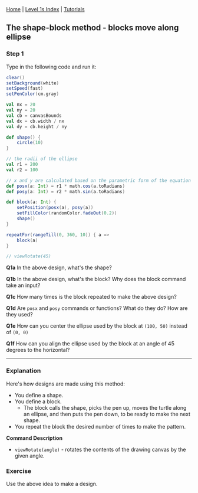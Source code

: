 <div class="nav">
  <a href="../../index.html">Home</a> | <a href="index.html">Level 1s Index</a> | <a href="../../tutorials-index.html">Tutorials</a>
</div>

## The shape-block method - blocks move along ellipse

### Step 1

Type in the following code and run it:

```scala
clear()
setBackground(white)
setSpeed(fast)
setPenColor(cm.gray)

val nx = 20
val ny = 20
val cb = canvasBounds
val dx = cb.width / nx
val dy = cb.height / ny

def shape() {
    circle(10)
}

// the radii of the ellipse
val r1 = 200
val r2 = 100

// x and y are calculated based on the parametric form of the equation of an ellipse
def posx(a: Int) = r1 * math.cos(a.toRadians)
def posy(a: Int) = r2 * math.sin(a.toRadians)

def block(a: Int) {
    setPosition(posx(a), posy(a))
    setFillColor(randomColor.fadeOut(0.2))
    shape()
}

repeatFor(rangeTill(0, 360, 10)) { a =>
    block(a)
}

// viewRotate(45)
```

**Q1a** In the above design, what's the shape?

**Q1b** In the above design, what's the block? Why does the block command take an input?

**Q1c** How many times is the block repeated to make the above design?

**Q1d** Are `posx` and `posy` commands or functions? What do they do? How are they used?

**Q1e** How can you center the ellipse used by the block at `(100, 50)` instead of `(0, 0)`

**Q1f** How can you align the ellipse used by the block at an angle of 45 degrees to the horizontal?

---

### Explanation

Here's how designs are made using this method:
* You define a shape.
* You define a block.
  * The block calls the shape, picks the pen up, moves the turtle along an ellipse, and then puts the pen down, to be ready to make the next shape.
* You repeat the block the desired number of times to make the pattern.

**Command Description**

* `viewRotate(angle)` - rotates the contents of the drawing canvas by the given angle.

### Exercise

Use the above idea to make a design.
